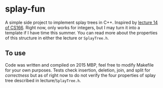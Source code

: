 # splay-fun
A simple side project to implement splay trees in C++. Inspired by [lecture 14 of CS166](http://web.stanford.edu/class/cs166/lectures/14/Slides14.pdf).
Right now, only works for integers, but I may turn it into a template if I have time this summer. You can read 
more about the properties of this structure in either the lecture or ``SplayTree.h``. 

## To use
Code was written and compiled on 2015 MBP, feel free to modify Makefile for your own purposes. Tests check insertion, deletion, join, and split for _correctness_
but as of right now to do not verify the four properties of splay tree described in lecture/``SplayTree.h``.
